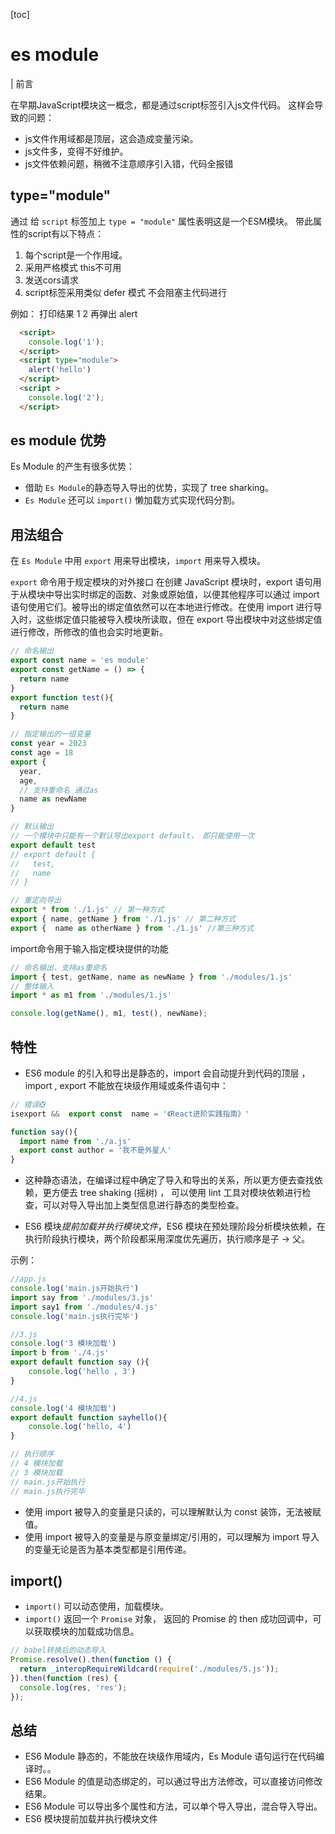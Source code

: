 [toc]
# es module

| 前言

在早期JavaScript模块这一概念，都是通过script标签引入js文件代码。
这样会导致的问题：
- js文件作用域都是顶层，这会造成变量污染。
- js文件多，变得不好维护。
- js文件依赖问题，稍微不注意顺序引入错，代码全报错

## type="module"

通过 给 `script` 标签加上 `type = "module"` 属性表明这是一个ESM模块。
带此属性的script有以下特点：

1. 每个script是一个作用域。
2. 采用严格模式 this不可用
3. 发送cors请求
4. script标签采用类似 defer 模式 不会阻塞主代码进行

例如： 
打印结果 1 2 再弹出 alert
```html
  <script>
    console.log('1');
  </script>
  <script type="module">
    alert('hello')
  </script>
  <script >
    console.log('2');
  </script>
```

## es module 优势

Es Module 的产生有很多优势：

  - 借助 `Es Module`的静态导入导出的优势，实现了 tree sharking。
  - `Es Module` 还可以 `import()` 懒加载方式实现代码分割。

## 用法组合



在 `Es Module` 中用 `export` 用来导出模块，`import` 用来导入模块。

`export` 命令用于规定模块的对外接口
在创建 JavaScript 模块时，export 语句用于从模块中导出实时绑定的函数、对象或原始值，以便其他程序可以通过 import 语句使用它们。被导出的绑定值依然可以在本地进行修改。在使用 import 进行导入时，这些绑定值只能被导入模块所读取，但在 export 导出模块中对这些绑定值进行修改，所修改的值也会实时地更新。

```js
// 命名输出
export const name = 'es module'
export const getName = () => {
  return name
}
export function test(){
  return name
}

// 指定输出的一组变量
const year = 2023
const age = 18
export {
  year,
  age,
  // 支持重命名 通过as
  name as newName
}

// 默认输出
// 一个模块中只能有一个默认导出export default， 即只能使用一次
export default test
// export default {
//   test,
//   name
// }

// 重定向导出
export * from './1.js' // 第一种方式
export { name, getName } from './1.js' // 第二种方式
export {  name as otherName } from './1.js' //第三种方式
```

import命令用于输入指定模块提供的功能
```js
// 命名输出，支持as重命名
import { test, getName, name as newName } from './modules/1.js'
// 整体输入
import * as m1 from './modules/1.js'

console.log(getName(), m1, test(), newName);
```

## 特性

- ES6 module 的引入和导出是静态的，import 会自动提升到代码的顶层 ，import , export 不能放在块级作用域或条件语句中：

```js
// 错误❎
isexport &&  export const  name = '《React进阶实践指南》'

function say(){
  import name from './a.js'  
  export const author = '我不是外星人'
}
```

- 这种静态语法，在编译过程中确定了导入和导出的关系，所以更方便去查找依赖，更方便去 tree shaking (摇树) ， 可以使用 lint 工具对模块依赖进行检查，可以对导入导出加上类型信息进行静态的类型检查。

- ES6 模块*提前加载并执行模块文件*，ES6 模块在预处理阶段分析模块依赖，在执行阶段执行模块，两个阶段都采用深度优先遍历，执行顺序是子 -> 父。

示例：
```js
//app.js
console.log('main.js开始执行')
import say from './modules/3.js'
import say1 from './modules/4.js'
console.log('main.js执行完毕')

//3.js
console.log('3 模块加载')
import b from './4.js'
export default function say (){
    console.log('hello , 3')
}

//4.js
console.log('4 模块加载')
export default function sayhello(){
    console.log('hello, 4')
}

// 执行顺序
// 4 模块加载
// 3 模块加载
// main.js开始执行
// main.js执行完毕
```

- 使用 import 被导入的变量是只读的，可以理解默认为 const 装饰，无法被赋值。
- 使用 import 被导入的变量是与原变量绑定/引用的，可以理解为 import 导入的变量无论是否为基本类型都是引用传递。

## import()

- `import()` 可以动态使用，加载模块。
- `import()` 返回一个 `Promise` 对象， 返回的 Promise 的 then 成功回调中，可以获取模块的加载成功信息。

```js
// babel转换后的动态导入
Promise.resolve().then(function () {
  return _interopRequireWildcard(require('./modules/5.js'));
}).then(function (res) {
  console.log(res, 'res');
});
```


## 总结

- ES6 Module 静态的，不能放在块级作用域内，Es Module 语句运行在代码编译时。。
- ES6 Module 的值是动态绑定的，可以通过导出方法修改，可以直接访问修改结果。
- ES6 Module 可以导出多个属性和方法，可以单个导入导出，混合导入导出。
- ES6 模块提前加载并执行模块文件